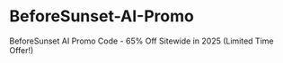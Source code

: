 # BeforeSunset-AI-Promo
BeforeSunset AI Promo Code - 65% Off Sitewide in 2025 (Limited Time Offer!)
